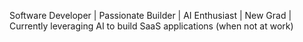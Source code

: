 Software Developer | Passionate Builder | AI Enthusiast | New Grad | Currently leveraging AI to build SaaS applications (when not at work)



<!---
gBlaku/gBlaku is a ✨ special ✨ repository because its `README.md` (this file) appears on your GitHub profile.
You can click the Preview link to take a look at your changes.
--->
